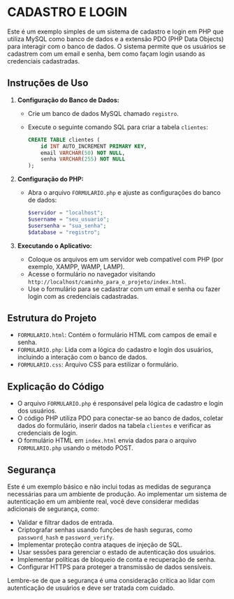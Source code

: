 # CADASTRO E LOGIN
Este é um exemplo simples de um sistema de cadastro e login em PHP que utiliza MySQL como banco de dados e a extensão PDO (PHP Data Objects) para interagir com o banco de dados. O sistema permite que os usuários se cadastrem com um email e senha, bem como façam login usando as credenciais cadastradas.

## Instruções de Uso
1. **Configuração do Banco de Dados:**

   - Crie um banco de dados MySQL chamado `registro`.
   - Execute o seguinte comando SQL para criar a tabela `clientes`:

     ```sql
     CREATE TABLE clientes (
         id INT AUTO_INCREMENT PRIMARY KEY,
         email VARCHAR(50) NOT NULL,
         senha VARCHAR(255) NOT NULL
     );
     ```

2. **Configuração do PHP:**

   - Abra o arquivo `FORMULARIO.php` e ajuste as configurações do banco de dados:

     ```php
     $servidor = "localhost";
     $username = "seu_usuario";
     $usersenha = "sua_senha";
     $database = "registro";
     ```

3. **Executando o Aplicativo:**

   - Coloque os arquivos em um servidor web compatível com PHP (por exemplo, XAMPP, WAMP, LAMP).
   - Acesse o formulário no navegador visitando `http://localhost/caminho_para_o_projeto/index.html`.
   - Use o formulário para se cadastrar com um email e senha ou fazer login com as credenciais cadastradas.

## Estrutura do Projeto
- `FORMULARIO.html`: Contém o formulário HTML com campos de email e senha.
- `FORMULARIO.php`: Lida com a lógica do cadastro e login dos usuários, incluindo a interação com o banco de dados.
- `FORMULARIO.css`: Arquivo CSS para estilizar o formulário.

## Explicação do Código
- O arquivo `FORMULARIO.php` é responsável pela lógica de cadastro e login dos usuários.
- O código PHP utiliza PDO para conectar-se ao banco de dados, coletar dados do formulário, inserir dados na tabela `clientes` e verificar as credenciais de login.
- O formulário HTML em `index.html` envia dados para o arquivo `FORMULARIO.php` usando o método POST.

## Segurança
Este é um exemplo básico e não inclui todas as medidas de segurança necessárias para um ambiente de produção. Ao implementar um sistema de autenticação em um ambiente real, você deve considerar medidas adicionais de segurança, como:

- Validar e filtrar dados de entrada.
- Criptografar senhas usando funções de hash seguras, como `password_hash` e `password_verify`.
- Implementar proteção contra ataques de injeção de SQL.
- Usar sessões para gerenciar o estado de autenticação dos usuários.
- Implementar políticas de bloqueio de conta e recuperação de senha.
- Configurar HTTPS para proteger a transmissão de dados sensíveis.

Lembre-se de que a segurança é uma consideração crítica ao lidar com autenticação de usuários e deve ser tratada com cuidado.